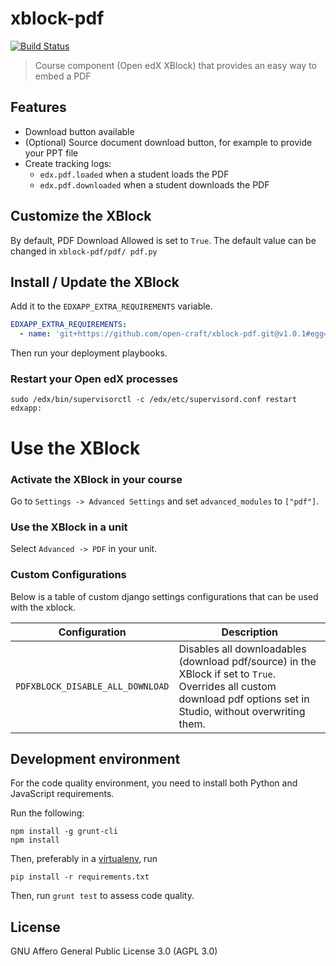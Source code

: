 # xblock-pdf

[![Build Status](https://travis-ci.org/open-craft/xblock-pdf.svg?branch=master)](https://travis-ci.org/github/open-craft/xblock-pdf)

> Course component (Open edX XBlock) that provides an easy way to embed a PDF

## Features

- Download button available
- (Optional) Source document download button, for example to provide your PPT file
- Create tracking logs:
  - `edx.pdf.loaded` when a student loads the PDF
  - `edx.pdf.downloaded` when a student downloads the PDF

## Customize the XBlock

By default, PDF Download Allowed is set to `True`.
The default value can  be changed in `xblock-pdf/pdf/ pdf.py`

## Install / Update the XBlock

Add it to the `EDXAPP_EXTRA_REQUIREMENTS` variable.

```yml
EDXAPP_EXTRA_REQUIREMENTS:
  - name: 'git+https://github.com/open-craft/xblock-pdf.git@v1.0.1#egg=xblock-pdf'
```

Then run your deployment playbooks.

### Restart your Open edX processes

```shell
sudo /edx/bin/supervisorctl -c /edx/etc/supervisord.conf restart edxapp:
```

# Use the XBlock

### Activate the XBlock in your course

Go to `Settings -> Advanced Settings` and set `advanced_modules` to `["pdf"]`.

### Use the XBlock in a unit

Select `Advanced -> PDF` in your unit.

### Custom Configurations

Below is a table of custom django settings configurations that can be used with the xblock.

| Configuration | Description |
|---- |---- |
| `PDFXBLOCK_DISABLE_ALL_DOWNLOAD` | Disables all downloadables (download pdf/source) in the XBlock if set to `True`. Overrides all custom download pdf options set in Studio, without overwriting them.

## Development environment

For the code quality environment, you need to install both Python and JavaScript requirements.

Run the following:

    npm install -g grunt-cli
    npm install

Then, preferably in a [virtualenv](https://virtualenv.pypa.io), run

    pip install -r requirements.txt


Then, run `grunt test` to assess code quality.

## License

GNU Affero General Public License 3.0 (AGPL 3.0)
